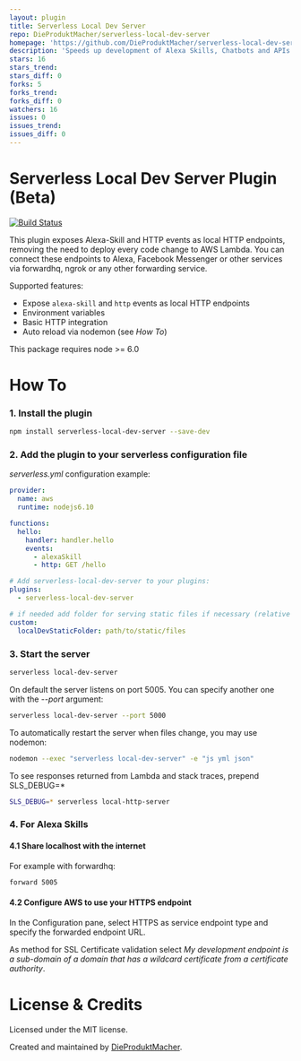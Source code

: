 ```yaml
---
layout: plugin
title: Serverless Local Dev Server
repo: DieProduktMacher/serverless-local-dev-server
homepage: 'https://github.com/DieProduktMacher/serverless-local-dev-server'
description: 'Speeds up development of Alexa Skills, Chatbots and APIs by exposing your functions as local HTTP endpoints and mapping received events.'
stars: 16
stars_trend: 
stars_diff: 0
forks: 5
forks_trend: 
forks_diff: 0
watchers: 16
issues: 0
issues_trend: 
issues_diff: 0
---
```



Serverless Local Dev Server Plugin (Beta)
=======

[![Build Status](https://travis-ci.org/DieProduktMacher/serverless-local-dev-server.svg?branch=develop)](https://travis-ci.org/DieProduktMacher/serverless-local-dev-server)

This plugin exposes Alexa-Skill and HTTP events as local HTTP endpoints, removing the need to deploy every code change to AWS Lambda. You can connect these endpoints to Alexa, Facebook Messenger or other services via forwardhq, ngrok or any other forwarding service.

Supported features:

* Expose `alexa-skill` and `http` events as local HTTP endpoints
* Environment variables
* Basic HTTP integration
* Auto reload via nodemon (see *How To*)

This package requires node >= 6.0


# How To

### 1. Install the plugin

```sh
npm install serverless-local-dev-server --save-dev
```

### 2. Add the plugin to your serverless configuration file

*serverless.yml* configuration example:

```yaml
provider:
  name: aws
  runtime: nodejs6.10

functions:
  hello:
    handler: handler.hello
    events:
      - alexaSkill
      - http: GET /hello

# Add serverless-local-dev-server to your plugins:
plugins:
  - serverless-local-dev-server

# if needed add folder for serving static files if necessary (relative to service path)
custom:
  localDevStaticFolder: path/to/static/files
```



### 3. Start the server

```sh
serverless local-dev-server
```

On default the server listens on port 5005. You can specify another one with the *--port* argument:

```sh
serverless local-dev-server --port 5000
```

To automatically restart the server when files change, you may use nodemon:

```sh
nodemon --exec "serverless local-dev-server" -e "js yml json"
```

To see responses returned from Lambda and stack traces, prepend SLS_DEBUG=*

```sh
SLS_DEBUG=* serverless local-http-server
```

### 4. For Alexa Skills

#### 4.1 Share localhost with the internet

For example with forwardhq:

```sh
forward 5005
```

#### 4.2 Configure AWS to use your HTTPS endpoint

In the Configuration pane, select HTTPS as service endpoint type and specify the forwarded endpoint URL.

As method for SSL Certificate validation select *My development endpoint is a sub-domain of a domain that has a wildcard certificate from a certificate authority*.


# License & Credits

Licensed under the MIT license.

Created and maintained by [DieProduktMacher](http://www.dieproduktmacher.com).
